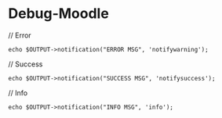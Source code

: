 # Debug-Moodle

// Error
```
echo $OUTPUT->notification("ERROR MSG", 'notifywarning');
```

// Success
```
echo $OUTPUT->notification("SUCCESS MSG", 'notifysuccess');
```

// Info
```
echo $OUTPUT->notification("INFO MSG", 'info');
```
